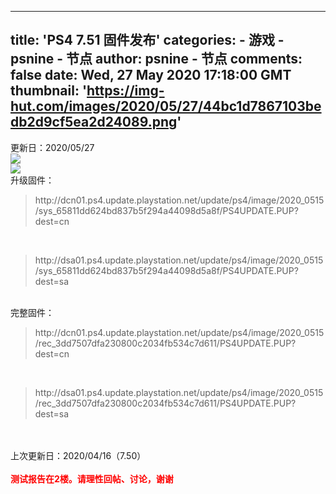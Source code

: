 
---
title: 'PS4 7.51 固件发布'
categories: 
    - 游戏
    - psnine - 节点
author: psnine - 节点
comments: false
date: Wed, 27 May 2020 17:18:00 GMT
thumbnail: 'https://img-hut.com/images/2020/05/27/44bc1d7867103bedb2d9cf5ea2d24089.png'
---

<div>   
更新日：2020/05/27<br><img src="https://img-hut.com/images/2020/05/27/44bc1d7867103bedb2d9cf5ea2d24089.png" class="imgclick" referrerpolicy="no-referrer"><br><img src="https://img-hut.com/images/2020/05/27/43b9c32db5960dbb3dbbc80dee68d9b1.png" class="imgclick" referrerpolicy="no-referrer"><br>升级固件：<br><blockquote>http://dcn01.ps4.update.playstation.net/update/ps4/image/2020_0515/sys_65811dd624bd837b5f294a44098d5a8f/PS4UPDATE.PUP?dest=cn</blockquote><br><blockquote>http://dsa01.ps4.update.playstation.net/update/ps4/image/2020_0515/sys_65811dd624bd837b5f294a44098d5a8f/PS4UPDATE.PUP?dest=sa</blockquote><br>完整固件：<br><blockquote>http://dcn01.ps4.update.playstation.net/update/ps4/image/2020_0515/rec_3dd7507dfa230800c2034fb534c7d611/PS4UPDATE.PUP?dest=cn</blockquote><br><blockquote>http://dsa01.ps4.update.playstation.net/update/ps4/image/2020_0515/rec_3dd7507dfa230800c2034fb534c7d611/PS4UPDATE.PUP?dest=sa</blockquote><br><br>上次更新日：2020/04/16（7.50）<br><br><b><span style="color:red;">测试报告在2楼。请理性回帖、讨论，谢谢</span></b><br>  
</div>
            